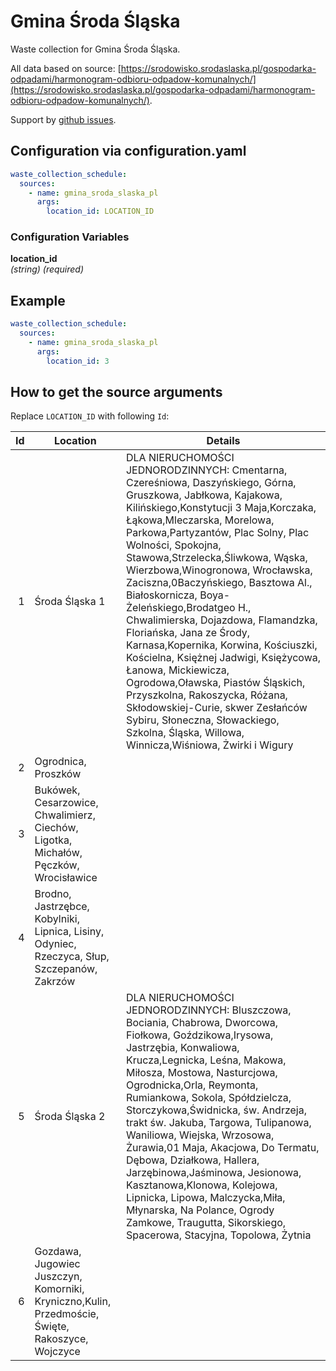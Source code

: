 # Gmina Środa Śląska

Waste collection for Gmina Środa Śląska.

All data  based on source: [https://srodowisko.srodaslaska.pl/gospodarka-odpadami/harmonogram-odbioru-odpadow-komunalnych/](https://srodowisko.srodaslaska.pl/gospodarka-odpadami/harmonogram-odbioru-odpadow-komunalnych/).

Support by [github issues](https://github.com/ksciana/waste_collection/issues).

## Configuration via configuration.yaml
```yaml
waste_collection_schedule:
  sources:
    - name: gmina_sroda_slaska_pl
      args:
        location_id: LOCATION_ID
```

### Configuration Variables

**location_id**  
*(string) (required)*

## Example

```yaml
waste_collection_schedule:
  sources:
    - name: gmina_sroda_slaska_pl
      args:
        location_id: 3
```

## How to get the source arguments

Replace `LOCATION_ID` with following `Id`:

| Id | Location | Details |
| --: | --- | --- |
| 1 | Środa Śląska 1 |  DLA NIERUCHOMOŚCI JEDNORODZINNYCH: Cmentarna, Czereśniowa, Daszyńskiego, Górna, Gruszkowa, Jabłkowa, Kajakowa, Kilińskiego,Konstytucji 3 Maja,Korczaka, Łąkowa,Mleczarska, Morelowa, Parkowa,Partyzantów, Plac Solny, Plac Wolności, Spokojna, Stawowa,Strzelecka,Śliwkowa, Wąska, Wierzbowa,Winogronowa, Wrocławska, Zaciszna,0Baczyńskiego, Basztowa Al., Białoskornicza, Boya-Żeleńskiego,Brodatgeo H., Chwalimierska, Dojazdowa, Flamandzka, Floriańska, Jana ze Środy, Karnasa,Kopernika, Korwina, Kościuszki, Kościelna,  Księżnej Jadwigi, Księżycowa, Łanowa, Mickiewicza, Ogrodowa,Oławska, Piastów Śląskich, Przyszkolna, Rakoszycka, Różana, Skłodowskiej-Curie, skwer Zesłańców Sybiru, Słoneczna, Słowackiego, Szkolna, Śląska, Willowa, Winnicza,Wiśniowa, Żwirki i Wigury |
| 2 | Ogrodnica,  Proszków | |
| 3 | Bukówek, Cesarzowice, Chwalimierz, Ciechów, Ligotka, Michałów,  Pęczków,  Wrocisławice | |
| 4 | Brodno, Jastrzębce, Kobylniki, Lipnica, Lisiny, Odyniec, Rzeczyca, Słup, Szczepanów, Zakrzów | |
| 5 | Środa Śląska 2 |  DLA NIERUCHOMOŚCI JEDNORODZINNYCH: Bluszczowa, Bociania, Chabrowa, Dworcowa, Fiołkowa, Goździkowa,Irysowa, Jastrzębia, Konwaliowa, Krucza,Legnicka, Leśna, Makowa, Miłosza, Mostowa, Nasturcjowa, Ogrodnicka,Orla, Reymonta, Rumiankowa, Sokola, Spółdzielcza, Storczykowa,Świdnicka,  św. Andrzeja, trakt św. Jakuba, Targowa, Tulipanowa, Waniliowa, Wiejska, Wrzosowa, Żurawia,01 Maja, Akacjowa, Do Termatu, Dębowa, Działkowa, Hallera, Jarzębinowa,Jaśminowa, Jesionowa, Kasztanowa,Klonowa, Kolejowa, Lipnicka, Lipowa, Malczycka,Miła, Młynarska, Na Polance, Ogrody Zamkowe, Traugutta, Sikorskiego, Spacerowa, Stacyjna, Topolowa, Żytnia |
| 6 | Gozdawa, Jugowiec Juszczyn, Komorniki, Kryniczno,Kulin, Przedmoście, Święte, Rakoszyce, Wojczyce | |
